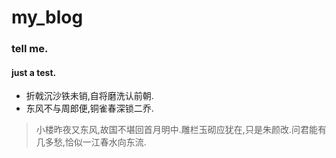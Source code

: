 # my_blog
### tell me.
#### just a test.
- 折戟沉沙铁未销,自将磨洗认前朝.
- 东风不与周郎便,铜雀春深锁二乔.

> 小楼昨夜又东风,故国不堪回首月明中.雕栏玉砌应犹在,只是朱颜改.问君能有几多愁,恰似一江春水向东流.
